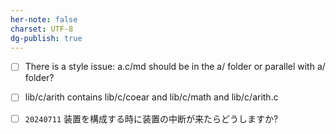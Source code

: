 ```yaml
---
her-note: false
charset: UTF-8
dg-publish: true
---
```



- [ ] There is a style issue: a.c/md should be in the a/ folder or parallel with a/ folder?
- [ ] lib/c/arith contains lib/c/coear and lib/c/math and lib/c/arith.c
- [ ] `20240711` 装置を構成する時に装置の中断が来たらどうしますか?

